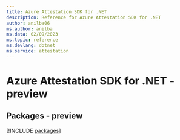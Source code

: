 ```yaml
---
title: Azure Attestation SDK for .NET
description: Reference for Azure Attestation SDK for .NET
author: anilba06
ms.author: anilba
ms.data: 02/09/2023
ms.topic: reference
ms.devlang: dotnet
ms.service: attestation
---
```

# Azure Attestation SDK for .NET - preview
## Packages - preview
[!INCLUDE [packages](attestation-index.md)]